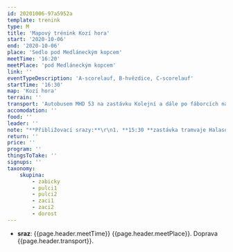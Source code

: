 ```yaml
---
id: 20201006-97a5952a
template: trenink
type: M
title: 'Mapový trénink Kozí hora'
start: '2020-10-06'
end: '2020-10-06'
place: 'Sedlo pod Medláneckým kopcem'
meetTime: '16:20'
meetPlace: 'pod Medláneckým kopcem'
link: ''
eventTypeDescription: 'A-scorelauf, B-hvězdice, C-scorelauf'
startTime: '16:30'
map: 'Kozí hora'
terrain: ''
transport: 'Autobusem MHD 53 na zastávku Kolejní a dále po fáborcích na mapový start'
accomodation: ''
food: ''
leader: ''
note: "**Přibližovací srazy:**\r\n1. **15:30 **zastávka tramvaje Halasovo náměstí (Alena Finstrlová - 605 440 445) - autobusem 53: 15:35 - 15:54\r\n2. **15:40 **zastávka autobusu Skácelova (Andrea Firešová - 728 362 804) - autobusem 53: 15:47 - 15:54\r\n3. **16:00 **zastávka autobusu 53 Kolejní\r\nKdo hodláte přibližovací sraz využít, dejte vždy nejpozději do pondělního večera vědět tomu, kdo přibližovací sraz zajišťuje! Umožní nám to případně nahradit dopravu MHD dopravou osobními auty.\r\n\r\n**Dorost+**: přijďte včas, dostanete svého žáka ke stínování!"
return: ''
price: ''
program: ''
thingsToTake: ''
signups: ''
taxonomy:
    skupina:
        - zabicky
        - pulci1
        - pulci2
        - zaci1
        - zaci2
        - dorost
---
```


* **sraz**: {{page.header.meetTime}} {{page.header.meetPlace}}. Doprava {{page.header.transport}}.
